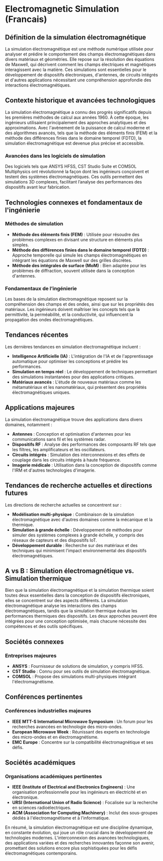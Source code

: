 # Electromagnetic Simulation (Francais)

## Définition de la simulation électromagnétique

La simulation électromagnétique est une méthode numérique utilisée pour analyser et prédire le comportement des champs électromagnétiques dans divers matériaux et géométries. Elle repose sur la résolution des équations de Maxwell, qui décrivent comment les champs électriques et magnétiques interagissent avec la matière. Ces simulations sont essentielles pour le développement de dispositifs électroniques, d'antennes, de circuits intégrés et d'autres applications nécessitant une compréhension approfondie des interactions électromagnétiques.

## Contexte historique et avancées technologiques

La simulation électromagnétique a connu des progrès significatifs depuis les premières méthodes de calcul aux années 1960. À cette époque, les ingénieurs utilisaient principalement des approches analytiques et des approximations. Avec l'avènement de la puissance de calcul moderne et des algorithmes avancés, tels que la méthode des éléments finis (FEM) et la méthode des différences finies dans le domaine temporel (FDTD), la simulation électromagnétique est devenue plus précise et accessible.

### Avancées dans les logiciels de simulation

Des logiciels tels que ANSYS HFSS, CST Studio Suite et COMSOL Multiphysics ont révolutionné la façon dont les ingénieurs conçoivent et testent des systèmes électromagnétiques. Ces outils permettent des simulations 3D complexes, facilitant l’analyse des performances des dispositifs avant leur fabrication.

## Technologies connexes et fondamentaux de l'ingénierie

### Méthodes de simulation

- **Méthode des éléments finis (FEM)** : Utilisée pour résoudre des problèmes complexes en divisant une structure en éléments plus simples.
- **Méthode des différences finies dans le domaine temporel (FDTD)** : Approche temporelle qui simule les champs électromagnétiques en intégrant les équations de Maxwell sur des grilles discrètes.
- **Méthode des intégrales de surface (MoM)** : Bien adaptée pour les problèmes de diffraction, souvent utilisée dans la conception d'antennes.

### Fondamentaux de l’ingénierie

Les bases de la simulation électromagnétique reposent sur la compréhension des champs et des ondes, ainsi que sur les propriétés des matériaux. Les ingénieurs doivent maîtriser les concepts tels que la permittivité, la perméabilité, et la conductivité, qui influencent la propagation des ondes électromagnétiques.

## Tendances récentes

Les dernières tendances en simulation électromagnétique incluent :

- **Intelligence Artificielle (IA)** : L'intégration de l'IA et de l'apprentissage automatique pour optimiser les conceptions et prédire les performances.
- **Simulation en temps réel** : Le développement de techniques permettant des simulations instantanées pour des applications critiques.
- **Matériaux avancés** : L'étude de nouveaux matériaux comme les métamatériaux et les nanomatériaux, qui présentent des propriétés électromagnétiques uniques.

## Applications majeures

La simulation électromagnétique trouve des applications dans divers domaines, notamment :

- **Antennes** : Conception et optimisation d'antennes pour les communications sans fil et les systèmes radar.
- **Dispositifs RF** : Analyse des performances des composants RF tels que les filtres, les amplificateurs et les oscillateurs.
- **Circuits intégrés** : Simulation des interconnexions et des effets de couplage dans les circuits intégrés à haute fréquence.
- **Imagerie médicale** : Utilisation dans la conception de dispositifs comme l'IRM et d'autres technologies d'imagerie.

## Tendances de recherche actuelles et directions futures

Les directions de recherche actuelles se concentrent sur :

- **Modélisation multi-physique** : Combinaison de la simulation électromagnétique avec d'autres domaines comme la mécanique et la thermique.
- **Simulation à grande échelle** : Développement de méthodes pour simuler des systèmes complexes à grande échelle, y compris des réseaux de capteurs et des dispositifs IoT.
- **Développement durable** : Recherche sur des matériaux et des techniques qui minimisent l'impact environnemental des dispositifs électromagnétiques.

## A vs B : Simulation électromagnétique vs. Simulation thermique

Bien que la simulation électromagnétique et la simulation thermique soient toutes deux essentielles dans la conception de dispositifs électroniques, elles se concentrent sur des aspects différents. La simulation électromagnétique analyse les interactions des champs électromagnétiques, tandis que la simulation thermique évalue les performances thermiques des dispositifs. Les deux approches peuvent être intégrées pour une conception optimisée, mais chacune nécessite des compétences et des outils spécifiques.

## Sociétés connexes

### Entreprises majeures

- **ANSYS** : Fournisseur de solutions de simulation, y compris HFSS.
- **CST Studio** : Connu pour ses outils de simulation électromagnétique.
- **COMSOL** : Propose des simulations multi-physiques intégrant l'électromagnétisme.

## Conférences pertinentes

### Conférences industrielles majeures

- **IEEE MTT-S International Microwave Symposium** : Un forum pour les recherches avancées en technologie des micro-ondes.
- **European Microwave Week** : Réunissant des experts en technologie des micro-ondes et en électromagnétisme.
- **EMC Europe** : Concentre sur la compatibilité électromagnétique et ses défis.

## Sociétés académiques

### Organisations académiques pertinentes

- **IEEE (Institute of Electrical and Electronics Engineers)** : Une organisation professionnelle pour les ingénieurs en électricité et en électronique.
- **URSI (International Union of Radio Science)** : Focalisée sur la recherche en sciences radioélectriques.
- **ACM (Association for Computing Machinery)** : Inclut des sous-groupes dédiés à l'électromagnétisme et à l'informatique.

En résumé, la simulation électromagnétique est une discipline dynamique, en constante évolution, qui joue un rôle crucial dans le développement de technologies modernes. L'interconnexion des avancées technologiques, des applications variées et des recherches innovantes façonne son avenir, promettant des solutions encore plus sophistiquées pour les défis électromagnétiques contemporains.